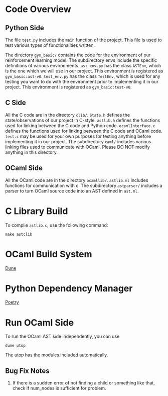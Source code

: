 # Code Overview

## Python Side
The file `test.py` includes the `main` function of the project. This file is used to test various types of functionalities written.

The directory `gym_basic/` contains the code for the environment of our reinforcement learning model. The subdirectory envs include the specific definitions of various environments. `ast_env.py` has the class `ASTEnv`, which is the one which we will use in our project. This environment is registered as `gym_basic:ast-v0`. `test_env.py` has the class `TestEnv`, which is used for any testing you want to do with the environment prior to implementing it in our project. This environment is registered as `gym_basic:test-v0`.

## C Side
All the C code are in the directory `clib/`. `State.h` defines the state/observations of our project in C-style. `astlib.h` defines the functions used for linking between the C code and Python code. `ocamlInterface.c` defines the functions used for linking between the C code and OCaml code. `test.c` may be used for your own purposes for testing anything before implementing it in our project. The subdirectory `caml/` includes various linking files used to communicate with OCaml. Please DO NOT modify anything in this directory.

## OCaml Side
All the OCaml code are in the directory `ocamllib/`. `astlib.ml` includes functions for communication with c. The subdirectory `astparser/` includes a parser to turn OCaml source code into an AST defined in `ast.ml`. 

# C Library Build
To complie `astlib.c`, use the following command:
```
make astclib
```

# OCaml Build System
[Dune](https://dune.build/)

# Python Dependency Manager
[Poetry](https://python-poetry.org/)

# Run OCaml Side
To run the OCaml AST side independently, you can use
```
dune utop
```
The utop has the modules included automatically.

## Bug Fix Notes
1. If there is a sudden error of not finding a child or something like that, check if num_nodes is sufficient for problem.
